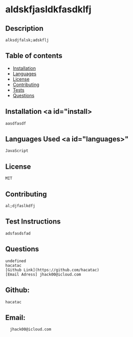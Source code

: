 
  # aldskfjasldkfasdklfj
  
  ## Description
    alksdjfalsk;adskflj
  
  ## Table of contents
  - [Installation](#install)
  - [Languages](#languages)
  - [License](#licence)
  - [Contributing](#contributing)
  - [Tests](#tests)
  - [Questions](#questions)
  
  


  ## Installation <a id="install></a>
    aasdfasdf
  ## Languages Used <a id="languages></a>"
    JavaScript
  ## License <a id="licence"></a>
    MIT
  ## Contributing <a id="contributing"></a>
    al;djfaslkdfj
  ## Test Instructions <a id="tests"></a>
    adsfasdsfad
  ## Questions <a id ="questions"></a>
    undefined
    hacatac
    [Github Link](https://github.com/hacatac)
    [Email Adress] jhack00@icloud.com
  ## Github: 
    hacatac
 
  ## Email:
      jhack00@icloud.com

